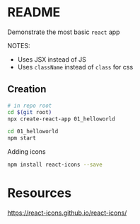 # README
Demonstrate the most basic `react` app

NOTES: 
* Uses JSX instead of JS
* Uses `className` instead of `class` for css

## Creation

```sh
# in repo root
cd $(git root)
npx create-react-app 01_helloworld 

cd 01_helloworld 
npm start
```

Adding icons
```sh
npm install react-icons --save             
```
# Resources
https://react-icons.github.io/react-icons/